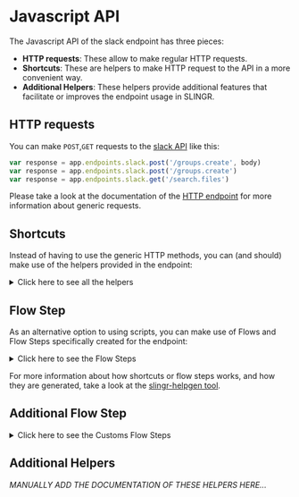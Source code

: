 # Javascript API

The Javascript API of the slack endpoint has three pieces:

- **HTTP requests**: These allow to make regular HTTP requests.
- **Shortcuts**: These are helpers to make HTTP request to the API in a more convenient way.
- **Additional Helpers**: These helpers provide additional features that facilitate or improves the endpoint usage in SLINGR.

## HTTP requests
You can make `POST`,`GET` requests to the [slack API](API_URL_HERE) like this:
```javascript
var response = app.endpoints.slack.post('/groups.create', body)
var response = app.endpoints.slack.post('/groups.create')
var response = app.endpoints.slack.get('/search.files')
```

Please take a look at the documentation of the [HTTP endpoint](https://github.com/slingr-stack/http-endpoint#javascript-api)
for more information about generic requests.

## Shortcuts

Instead of having to use the generic HTTP methods, you can (and should) make use of the helpers provided in the endpoint:
<details>
    <summary>Click here to see all the helpers</summary>

<br>

* API URL: '/api.test'
* HTTP Method: 'POST'
```javascript
app.endpoints.slack.apiTest.post(body)
```
---
* API URL: '/auth.test'
* HTTP Method: 'POST'
```javascript
app.endpoints.slack.authTest.post(body)
```
---
* API URL: '/channels.archive'
* HTTP Method: 'POST'
```javascript
app.endpoints.slack.channelsArchive.post(body)
```
---
* API URL: '/channels.create'
* HTTP Method: 'POST'
```javascript
app.endpoints.slack.channelsCreate.post(body)
```
---
* API URL: '/channels.invite'
* HTTP Method: 'POST'
```javascript
app.endpoints.slack.channelsInvite.post(body)
```
---
* API URL: '/channels.join'
* HTTP Method: 'POST'
```javascript
app.endpoints.slack.channelsJoin.post(body)
```
---
* API URL: '/channels.kick'
* HTTP Method: 'POST'
```javascript
app.endpoints.slack.channelsKick.post(body)
```
---
* API URL: '/channels.leave'
* HTTP Method: 'POST'
```javascript
app.endpoints.slack.channelsLeave.post(body)
```
---
* API URL: '/channels.mark'
* HTTP Method: 'POST'
```javascript
app.endpoints.slack.channelsMark.post(body)
```
---
* API URL: '/channels.rename'
* HTTP Method: 'POST'
```javascript
app.endpoints.slack.channelsRename.post(body)
```
---
* API URL: '/channels.setPurpose'
* HTTP Method: 'POST'
```javascript
app.endpoints.slack.channelsSetPurpose.post(body)
```
---
* API URL: '/channels.setTopic'
* HTTP Method: 'POST'
```javascript
app.endpoints.slack.channelsSetTopic.post(body)
```
---
* API URL: '/channels.unarchive'
* HTTP Method: 'POST'
```javascript
app.endpoints.slack.channelsUnarchive.post(body)
```
---
* API URL: '/chat.delete'
* HTTP Method: 'POST'
```javascript
app.endpoints.slack.chatDelete.post(body)
```
---
* API URL: '/chat.meMessage'
* HTTP Method: 'POST'
```javascript
app.endpoints.slack.chatMeMessage.post(body)
```
---
* API URL: '/chat.postMessage'
* HTTP Method: 'POST'
```javascript
app.endpoints.slack.chatPostMessage.post(body)
```
---
* API URL: '/chat.unfurl'
* HTTP Method: 'POST'
```javascript
app.endpoints.slack.chatUnfurl.post(body)
```
---
* API URL: '/chat.update'
* HTTP Method: 'POST'
```javascript
app.endpoints.slack.chatUpdate.post(body)
```
---
* API URL: '/conversations.archive'
* HTTP Method: 'POST'
```javascript
app.endpoints.slack.conversationsArchive.post(body)
```
---
* API URL: '/conversations.close'
* HTTP Method: 'POST'
```javascript
app.endpoints.slack.conversationsClose.post(body)
```
---
* API URL: '/conversations.create'
* HTTP Method: 'POST'
```javascript
app.endpoints.slack.conversationsCreate.post(body)
```
---
* API URL: '/conversations.invite'
* HTTP Method: 'POST'
```javascript
app.endpoints.slack.conversationsInvite.post(body)
```
---
* API URL: '/conversations.join'
* HTTP Method: 'POST'
```javascript
app.endpoints.slack.conversationsJoin.post(body)
```
---
* API URL: '/conversations.kick'
* HTTP Method: 'POST'
```javascript
app.endpoints.slack.conversationsKick.post(body)
```
---
* API URL: '/conversations.leave'
* HTTP Method: 'POST'
```javascript
app.endpoints.slack.conversationsLeave.post(body)
```
---
* API URL: '/conversations.open'
* HTTP Method: 'POST'
```javascript
app.endpoints.slack.conversationsOpen.post(body)
```
---
* API URL: '/conversations.rename'
* HTTP Method: 'POST'
```javascript
app.endpoints.slack.conversationsRename.post(body)
```
---
* API URL: '/conversations.setPurpose'
* HTTP Method: 'POST'
```javascript
app.endpoints.slack.conversationsSetPurpose.post(body)
```
---
* API URL: '/conversations.setTopic'
* HTTP Method: 'POST'
```javascript
app.endpoints.slack.conversationsSetTopic.post(body)
```
---
* API URL: '/conversations.unarchive'
* HTTP Method: 'POST'
```javascript
app.endpoints.slack.conversationsUnarchive.post(body)
```
---
* API URL: '/dialog.open'
* HTTP Method: 'POST'
```javascript
app.endpoints.slack.dialogOpen.post(body)
```
---
* API URL: '/views.open'
* HTTP Method: 'POST'
```javascript
app.endpoints.slack.viewsOpen.post(body)
```
---
* API URL: '/views.update'
* HTTP Method: 'POST'
```javascript
app.endpoints.slack.viewsUpdate.post(body)
```
---
* API URL: '/views.publish'
* HTTP Method: 'POST'
```javascript
app.endpoints.slack.viewsPublish.post(body)
```
---
* API URL: '/views.push'
* HTTP Method: 'POST'
```javascript
app.endpoints.slack.viewsPush.post(body)
```
---
* API URL: '/dnd.endDnd'
* HTTP Method: 'POST'
```javascript
app.endpoints.slack.dndEndDnd.post(body)
```
---
* API URL: '/dnd.endSnooze'
* HTTP Method: 'POST'
```javascript
app.endpoints.slack.dndEndSnooze.post(body)
```
---
* API URL: '/files.comments.add'
* HTTP Method: 'POST'
```javascript
app.endpoints.slack.filesCommentsAdd.post(body)
```
---
* API URL: '/files.comments.delete'
* HTTP Method: 'POST'
```javascript
app.endpoints.slack.filesCommentsDelete.post(body)
```
---
* API URL: '/files.comments.edit'
* HTTP Method: 'POST'
```javascript
app.endpoints.slack.filesCommentsEdit.post(body)
```
---
* API URL: '/files.delete'
* HTTP Method: 'POST'
```javascript
app.endpoints.slack.filesDelete.post(body)
```
---
* API URL: '/files.revokePublicURL'
* HTTP Method: 'POST'
```javascript
app.endpoints.slack.filesRevokePublicURL.post(body)
```
---
* API URL: '/files.sharedPublicURL'
* HTTP Method: 'POST'
```javascript
app.endpoints.slack.filesSharedPublicURL.post(body)
```
---
* API URL: '/files.upload'
* HTTP Method: 'POST'
```javascript
app.endpoints.slack.filesUpload.post(body)
```
---
* API URL: '/groups.archive'
* HTTP Method: 'POST'
```javascript
app.endpoints.slack.groupsArchive.post(body)
```
---
* API URL: '/groups.close'
* HTTP Method: 'POST'
```javascript
app.endpoints.slack.groupsClose.post(body)
```
---
* API URL: '/groups.create'
* HTTP Method: 'POST'
```javascript
app.endpoints.slack.groupsCreate.post(body)
```
---
* API URL: '/groups.createChild'
* HTTP Method: 'POST'
```javascript
app.endpoints.slack.groupsCreateChild.post(body)
```
---
* API URL: '/groups.invite'
* HTTP Method: 'POST'
```javascript
app.endpoints.slack.groupsInvite.post(body)
```
---
* API URL: '/groups.kick'
* HTTP Method: 'POST'
```javascript
app.endpoints.slack.groupsKick.post(body)
```
---
* API URL: '/groups.leave'
* HTTP Method: 'POST'
```javascript
app.endpoints.slack.groupsLeave.post(body)
```
---
* API URL: '/groups.mark'
* HTTP Method: 'POST'
```javascript
app.endpoints.slack.groupsMark.post(body)
```
---
* API URL: '/groups.open'
* HTTP Method: 'POST'
```javascript
app.endpoints.slack.groupsOpen.post(body)
```
---
* API URL: '/groups.rename'
* HTTP Method: 'POST'
```javascript
app.endpoints.slack.groupsRename.post(body)
```
---
* API URL: '/groups.setPurpose'
* HTTP Method: 'POST'
```javascript
app.endpoints.slack.groupsSetPurpose.post(body)
```
---
* API URL: '/groups.setTopic'
* HTTP Method: 'POST'
```javascript
app.endpoints.slack.groupsSetTopic.post(body)
```
---
* API URL: '/groups.unarchive'
* HTTP Method: 'POST'
```javascript
app.endpoints.slack.groupsUnarchive.post(body)
```
---
* API URL: '/im.close'
* HTTP Method: 'POST'
```javascript
app.endpoints.slack.imClose.post(body)
```
---
* API URL: '/im.mark'
* HTTP Method: 'POST'
```javascript
app.endpoints.slack.imMark.post(body)
```
---
* API URL: '/im.open'
* HTTP Method: 'POST'
```javascript
app.endpoints.slack.imOpen.post(body)
```
---
* API URL: '/mpim.close'
* HTTP Method: 'POST'
```javascript
app.endpoints.slack.mpimClose.post(body)
```
---
* API URL: '/mpim.mark'
* HTTP Method: 'POST'
```javascript
app.endpoints.slack.mpimMark.post(body)
```
---
* API URL: '/mpim.open'
* HTTP Method: 'POST'
```javascript
app.endpoints.slack.mpimOpen.post(body)
```
---
* API URL: '/oauth.access'
* HTTP Method: 'POST'
```javascript
app.endpoints.slack.oauthAccess.post(body)
```
---
* API URL: '/pins.add'
* HTTP Method: 'POST'
```javascript
app.endpoints.slack.pinsAdd.post(body)
```
---
* API URL: '/pins.remove'
* HTTP Method: 'POST'
```javascript
app.endpoints.slack.pinsRemove.post(body)
```
---
* API URL: '/reactions.add'
* HTTP Method: 'POST'
```javascript
app.endpoints.slack.reactionsAdd.post(body)
```
---
* API URL: '/reactions.remove'
* HTTP Method: 'POST'
```javascript
app.endpoints.slack.reactionsRemove.post(body)
```
---
* API URL: '/reminders.add'
* HTTP Method: 'POST'
```javascript
app.endpoints.slack.remindersAdd.post(body)
```
---
* API URL: '/reminders.complete'
* HTTP Method: 'POST'
```javascript
app.endpoints.slack.remindersComplete.post(body)
```
---
* API URL: '/reminders.delete'
* HTTP Method: 'POST'
```javascript
app.endpoints.slack.remindersDelete.post(body)
```
---
* API URL: '/stars.add'
* HTTP Method: 'POST'
```javascript
app.endpoints.slack.starsAdd.post(body)
```
---
* API URL: '/stars.remove'
* HTTP Method: 'POST'
```javascript
app.endpoints.slack.starsRemove.post(body)
```
---
* API URL: '/usergroups.create'
* HTTP Method: 'POST'
```javascript
app.endpoints.slack.usergroupsCreate.post(body)
```
---
* API URL: '/usergroups.disable'
* HTTP Method: 'POST'
```javascript
app.endpoints.slack.usergroupsDisable.post(body)
```
---
* API URL: '/usergroups.enable'
* HTTP Method: 'POST'
```javascript
app.endpoints.slack.usergroupsEnable.post(body)
```
---
* API URL: '/usergroups.update'
* HTTP Method: 'POST'
```javascript
app.endpoints.slack.usergroupsUpdate.post(body)
```
---
* API URL: '/usergroups.users.update'
* HTTP Method: 'POST'
```javascript
app.endpoints.slack.usergroupsUsersUpdate.post(body)
```
---
* API URL: '/users.setActive'
* HTTP Method: 'POST'
```javascript
app.endpoints.slack.usersSetActive.post(body)
```
---
* API URL: '/users.setPhoto'
* HTTP Method: 'POST'
```javascript
app.endpoints.slack.usersSetPhoto.post(body)
```
---
* API URL: '/users.setPresence'
* HTTP Method: 'POST'
```javascript
app.endpoints.slack.usersSetPresence.post(body)
```
---
* API URL: '/users.profile.set'
* HTTP Method: 'POST'
```javascript
app.endpoints.slack.usersProfileSet.post(body)
```
---
* API URL: '/auth.revoke'
* HTTP Method: 'GET'
```javascript
app.endpoints.slack.authRevoke.get()
```
---
* API URL: '/bots.info'
* HTTP Method: 'GET'
```javascript
app.endpoints.slack.botsInfo.get()
```
---
* API URL: '/channels.history'
* HTTP Method: 'GET'
```javascript
app.endpoints.slack.channelsHistory.get()
```
---
* API URL: '/channels.info'
* HTTP Method: 'GET'
```javascript
app.endpoints.slack.channelsInfo.get()
```
---
* API URL: '/channels.list'
* HTTP Method: 'GET'
```javascript
app.endpoints.slack.channelsList.get()
```
---
* API URL: '/channels.replies'
* HTTP Method: 'GET'
```javascript
app.endpoints.slack.channelsReplies.get()
```
---
* API URL: '/conversations.history'
* HTTP Method: 'GET'
```javascript
app.endpoints.slack.conversationsHistory.get()
```
---
* API URL: '/conversations.info'
* HTTP Method: 'GET'
```javascript
app.endpoints.slack.conversationsInfo.get()
```
---
* API URL: '/conversations.list'
* HTTP Method: 'GET'
```javascript
app.endpoints.slack.conversationsList.get()
```
---
* API URL: '/conversations.members'
* HTTP Method: 'GET'
```javascript
app.endpoints.slack.conversationsMembers.get()
```
---
* API URL: '/conversations.replies'
* HTTP Method: 'GET'
```javascript
app.endpoints.slack.conversationsReplies.get()
```
---
* API URL: '/dnd.info'
* HTTP Method: 'GET'
```javascript
app.endpoints.slack.dndInfo.get()
```
---
* API URL: '/dnd.setSnooze'
* HTTP Method: 'GET'
```javascript
app.endpoints.slack.dndSetSnooze.get()
```
---
* API URL: '/dnd.teamInfo'
* HTTP Method: 'GET'
```javascript
app.endpoints.slack.dndTeamInfo.get()
```
---
* API URL: '/emoji.list'
* HTTP Method: 'GET'
```javascript
app.endpoints.slack.emojiList.get()
```
---
* API URL: '/files.info'
* HTTP Method: 'GET'
```javascript
app.endpoints.slack.filesInfo.get()
```
---
* API URL: '/files.list'
* HTTP Method: 'GET'
```javascript
app.endpoints.slack.filesList.get()
```
---
* API URL: '/groups.history'
* HTTP Method: 'GET'
```javascript
app.endpoints.slack.groupsHistory.get()
```
---
* API URL: '/groups.info'
* HTTP Method: 'GET'
```javascript
app.endpoints.slack.groupsInfo.get()
```
---
* API URL: '/groups.list'
* HTTP Method: 'GET'
```javascript
app.endpoints.slack.groupsList.get()
```
---
* API URL: '/groups.replies'
* HTTP Method: 'GET'
```javascript
app.endpoints.slack.groupsReplies.get()
```
---
* API URL: '/im.history'
* HTTP Method: 'GET'
```javascript
app.endpoints.slack.imHistory.get()
```
---
* API URL: '/im.list'
* HTTP Method: 'GET'
```javascript
app.endpoints.slack.imList.get()
```
---
* API URL: '/im.replies'
* HTTP Method: 'GET'
```javascript
app.endpoints.slack.imReplies.get()
```
---
* API URL: '/mpim.history'
* HTTP Method: 'GET'
```javascript
app.endpoints.slack.mpimHistory.get()
```
---
* API URL: '/mpim.list'
* HTTP Method: 'GET'
```javascript
app.endpoints.slack.mpimList.get()
```
---
* API URL: '/mpim.replies'
* HTTP Method: 'GET'
```javascript
app.endpoints.slack.mpimReplies.get()
```
---
* API URL: '/pins.list'
* HTTP Method: 'GET'
```javascript
app.endpoints.slack.pinsList.get()
```
---
* API URL: '/reactions.get'
* HTTP Method: 'GET'
```javascript
app.endpoints.slack.reactionsGet.get()
```
---
* API URL: '/reactions.list'
* HTTP Method: 'GET'
```javascript
app.endpoints.slack.reactionsList.get()
```
---
* API URL: '/reminders.info'
* HTTP Method: 'GET'
```javascript
app.endpoints.slack.remindersInfo.get()
```
---
* API URL: '/reminders.list'
* HTTP Method: 'GET'
```javascript
app.endpoints.slack.remindersList.get()
```
---
* API URL: '/rtm.start'
* HTTP Method: 'GET'
```javascript
app.endpoints.slack.rtmStart.get()
```
---
* API URL: '/rtm.connect'
* HTTP Method: 'GET'
```javascript
app.endpoints.slack.rtmConnect.get()
```
---
* API URL: '/search.all'
* HTTP Method: 'GET'
```javascript
app.endpoints.slack.searchAll.get()
```
---
* API URL: '/search.files'
* HTTP Method: 'GET'
```javascript
app.endpoints.slack.searchFiles.get()
```
---
* API URL: '/search.messages'
* HTTP Method: 'GET'
```javascript
app.endpoints.slack.searchMessages.get()
```
---
* API URL: '/stars.list'
* HTTP Method: 'GET'
```javascript
app.endpoints.slack.starsList.get()
```
---
* API URL: '/team.accessLogs'
* HTTP Method: 'GET'
```javascript
app.endpoints.slack.teamAccessLogs.get()
```
---
* API URL: '/team.billableInfo'
* HTTP Method: 'GET'
```javascript
app.endpoints.slack.teamBillableInfo.get()
```
---
* API URL: '/team.info'
* HTTP Method: 'GET'
```javascript
app.endpoints.slack.teamInfo.get()
```
---
* API URL: '/team.integrationLogs'
* HTTP Method: 'GET'
```javascript
app.endpoints.slack.teamIntegrationLogs.get()
```
---
* API URL: '/team.profile.get'
* HTTP Method: 'GET'
```javascript
app.endpoints.slack.teamProfileGet.get()
```
---
* API URL: '/usergroups.list'
* HTTP Method: 'GET'
```javascript
app.endpoints.slack.usergroupsList.get()
```
---
* API URL: '/usergroups.users.list'
* HTTP Method: 'GET'
```javascript
app.endpoints.slack.usergroupsUsersList.get()
```
---
* API URL: '/users.deletePhoto'
* HTTP Method: 'GET'
```javascript
app.endpoints.slack.usersDeletePhoto.get()
```
---
* API URL: '/users.getPresence'
* HTTP Method: 'GET'
```javascript
app.endpoints.slack.usersGetPresence.get()
```
---
* API URL: '/users.identity'
* HTTP Method: 'GET'
```javascript
app.endpoints.slack.usersIdentity.get()
```
---
* API URL: '/users.info'
* HTTP Method: 'GET'
```javascript
app.endpoints.slack.usersInfo.get()
```
---
* API URL: '/users.list'
* HTTP Method: 'GET'
```javascript
app.endpoints.slack.usersList.get()
```
---
* API URL: '/users.lookupByEmail'
* HTTP Method: 'GET'
```javascript
app.endpoints.slack.usersLookupByEmail.get()
```
---
* API URL: '/users.profile.get'
* HTTP Method: 'GET'
```javascript
app.endpoints.slack.usersProfileGet.get()
```
---

</details>
    
## Flow Step

As an alternative option to using scripts, you can make use of Flows and Flow Steps specifically created for the endpoint: 
<details>
    <summary>Click here to see the Flow Steps</summary>

<br>



### Generic Flow Step

Generic flow step for full use of the entire endpoint and its services.

<h3>Inputs</h3>

<table>
    <thead>
    <tr>
        <th>Label</th>
        <th>Type</th>
        <th>Required</th>
        <th>Default</th>
        <th>Visibility</th>
        <th>Description</th>
    </tr>
    </thead>
    <tbody>
    <tr>
        <td>URL (Method)</td>
        <td>choice</td>
        <td>yes</td>
        <td> - </td>
        <td>Always</td>
        <td>
            This is the http method to be used against the endpoint. <br>
            Possible values are: <br>
            <i><strong>POST,GET</strong></i>
        </td>
    </tr>
    <tr>
        <td>URL (Path)</td>
        <td>choice</td>
        <td>yes</td>
        <td> - </td>
        <td>Always</td>
        <td>
            The url to which this endpoint will send the request. This is the exact service to which the http request will be made. <br>
            Possible values are: <br>
            <i><strong>/api.test<br>/auth.test<br>/channels.archive<br>/channels.create<br>/channels.invite<br>/channels.join<br>/channels.kick<br>/channels.leave<br>/channels.mark<br>/channels.rename<br>/channels.setPurpose<br>/channels.setTopic<br>/channels.unarchive<br>/chat.delete<br>/chat.meMessage<br>/chat.postMessage<br>/chat.unfurl<br>/chat.update<br>/conversations.archive<br>/conversations.close<br>/conversations.create<br>/conversations.invite<br>/conversations.join<br>/conversations.kick<br>/conversations.leave<br>/conversations.open<br>/conversations.rename<br>/conversations.setPurpose<br>/conversations.setTopic<br>/conversations.unarchive<br>/dialog.open<br>/views.open<br>/views.update<br>/views.publish<br>/views.push<br>/dnd.endDnd<br>/dnd.endSnooze<br>/files.comments.add<br>/files.comments.delete<br>/files.comments.edit<br>/files.delete<br>/files.revokePublicURL<br>/files.sharedPublicURL<br>/files.upload<br>/groups.archive<br>/groups.close<br>/groups.create<br>/groups.createChild<br>/groups.invite<br>/groups.kick<br>/groups.leave<br>/groups.mark<br>/groups.open<br>/groups.rename<br>/groups.setPurpose<br>/groups.setTopic<br>/groups.unarchive<br>/im.close<br>/im.mark<br>/im.open<br>/mpim.close<br>/mpim.mark<br>/mpim.open<br>/oauth.access<br>/pins.add<br>/pins.remove<br>/reactions.add<br>/reactions.remove<br>/reminders.add<br>/reminders.complete<br>/reminders.delete<br>/stars.add<br>/stars.remove<br>/usergroups.create<br>/usergroups.disable<br>/usergroups.enable<br>/usergroups.update<br>/usergroups.users.update<br>/users.setActive<br>/users.setPhoto<br>/users.setPresence<br>/users.profile.set<br>/auth.revoke<br>/bots.info<br>/channels.history<br>/channels.info<br>/channels.list<br>/channels.replies<br>/conversations.history<br>/conversations.info<br>/conversations.list<br>/conversations.members<br>/conversations.replies<br>/dnd.info<br>/dnd.setSnooze<br>/dnd.teamInfo<br>/emoji.list<br>/files.info<br>/files.list<br>/groups.history<br>/groups.info<br>/groups.list<br>/groups.replies<br>/im.history<br>/im.list<br>/im.replies<br>/mpim.history<br>/mpim.list<br>/mpim.replies<br>/pins.list<br>/reactions.get<br>/reactions.list<br>/reminders.info<br>/reminders.list<br>/rtm.start<br>/rtm.connect<br>/search.all<br>/search.files<br>/search.messages<br>/stars.list<br>/team.accessLogs<br>/team.billableInfo<br>/team.info<br>/team.integrationLogs<br>/team.profile.get<br>/usergroups.list<br>/usergroups.users.list<br>/users.deletePhoto<br>/users.getPresence<br>/users.identity<br>/users.info<br>/users.list<br>/users.lookupByEmail<br>/users.profile.get<br></strong></i>
        </td>
    </tr>
    <tr>
        <td>Headers</td>
        <td>keyValue</td>
        <td>no</td>
        <td> - </td>
        <td>Always</td>
        <td>
            Used when you want to have a custom http header for the request.
        </td>
    </tr>
    <tr>
        <td>Query Params</td>
        <td>keyValue</td>
        <td>no</td>
        <td> - </td>
        <td>Always</td>
        <td>
            Used when you want to have a custom query params for the http call.
        </td>
    </tr>
    <tr>
        <td>Body</td>
        <td>json</td>
        <td>no</td>
        <td> - </td>
        <td>Always</td>
        <td>
            A payload of data can be sent to the server in the body of the request.
        </td>
    </tr>
    <tr>
        <td>Event</td>
        <td>dropDown</td>
        <td>no</td>
        <td> - </td>
        <td>Always</td>
        <td>
            Used to define event after the call. <br>
            Possible values are: <br>
            File Downloaded, Callback
        </td>
    </tr>
    <tr>
        <td>Callback data</td>
        <td>textarea</td>
        <td>no</td>
        <td> - </td>
        <td> Event is Callback </td>
        <td>
            This is an object you can send that you will get back when the function is processed.
        </td>
    </tr>
    <tr>
        <td>Callbacks</td>
        <td>Script</td>
        <td>no</td>
        <td> - </td>
        <td> Event is Callback </td>
        <td>
            This is a map where you can listen for different function
        </td>
    </tr>
    <tr>
        <td>Override Settings</td>
        <td>boolean</td>
        <td>no</td>
        <td> false </td>
        <td>Always</td>
        <td></td>
    </tr>
    <tr>
        <td>Follow Redirect</td>
        <td>boolean</td>
        <td>no</td>
        <td> false </td>
        <td> overrideSettings </td>
        <td>Indicates that the resource has to be downloaded into a file instead of returning it in the response.</td>
    </tr>
    <tr>
        <td>Download</td>
        <td>boolean</td>
        <td>no</td>
        <td> false </td>
        <td> overrideSettings </td>
        <td>If true the method won't return until the file has been downloaded, and it will return all the information of the file.</td>
    </tr>
    <tr>
        <td>File name</td>
        <td>text</td>
        <td>no</td>
        <td></td>
        <td> overrideSettings </td>
        <td>If provided, the file will be stored with this name. If empty the file name will be calculated from the URL.</td>
    </tr>
    <tr>
        <td>Full response</td>
        <td> boolean </td>
        <td>no</td>
        <td> false </td>
        <td> overrideSettings </td>
        <td>Include extended information about response</td>
    </tr>
    <tr>
        <td>Connection Timeout</td>
        <td> number </td>
        <td>no</td>
        <td> 5000 </td>
        <td> overrideSettings </td>
        <td>Connect timeout interval, in milliseconds (0 = infinity).</td>
    </tr>
    <tr>
        <td>Read Timeout</td>
        <td> number </td>
        <td>no</td>
        <td> 60000 </td>
        <td> overrideSettings </td>
        <td>Read timeout interval, in milliseconds (0 = infinity).</td>
    </tr>
    </tbody>
</table>

<h3>Outputs</h3>

<table>
    <thead>
    <tr>
        <th>Name</th>
        <th>Type</th>
        <th>Description</th>
    </tr>
    </thead>
    <tbody>
    <tr>
        <td>response</td>
        <td>object</td>
        <td>
            Object resulting from the response to the endpoint call.
        </td>
    </tr>
    </tbody>
</table>


</details>

For more information about how shortcuts or flow steps works, and how they are generated, take a look at the [slingr-helpgen tool](https://github.com/slingr-stack/slingr-helpgen).

## Additional Flow Step


<details>
    <summary>Click here to see the Customs Flow Steps</summary>

<br>



### Custom Flow Steps Name

Description of Custom Flow Steps

*MANUALLY ADD THE DOCUMENTATION OF THESE FLOW STEPS HERE...*


</details>

## Additional Helpers
*MANUALLY ADD THE DOCUMENTATION OF THESE HELPERS HERE...*